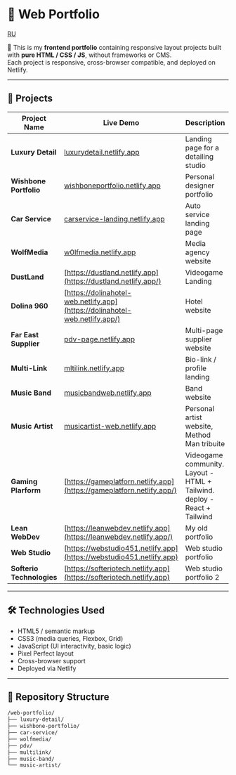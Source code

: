 # 🎨 Web Portfolio

[RU](README_RU.md)

🧩 This is my **frontend portfolio** containing responsive layout projects built with **pure HTML / CSS / JS**, without frameworks or CMS.  
Each project is responsive, cross-browser compatible, and deployed on Netlify.

---

## 🚀 Projects

| Project Name              | Live Demo                                                                   | Description                                                              |
| ------------------------- | --------------------------------------------------------------------------- | ------------------------------------------------------------------------ |
| **Luxury Detail**         | [luxurydetail.netlify.app](https://luxurydetail.netlify.app)                | Landing page for a detailing studio                                      |
| **Wishbone Portfolio**    | [wishboneportfolio.netlify.app](https://wishboneportfolio.netlify.app)      | Personal designer portfolio                                              |
| **Car Service**           | [carservice-landing.netlify.app](https://carservice-landing.netlify.app)    | Auto service landing page                                                |
| **WolfMedia**             | [w0lfmedia.netlify.app](https://w0lfmedia.netlify.app/)                     | Media agency website                                                     |
| **DustLand**              | [https://dustland.netlify.app](https://dustland.netlify.app/)               | Videogame Landing                                                        |
| **Dolina 960**            | [https://dolinahotel-web.netlify.app](https://dolinahotel-web.netlify.app/) | Hotel website                                                            |
| **Far East Supplier**     | [pdv-page.netlify.app](https://pdv-page.netlify.app)                        | Multi-page supplier website                                              |
| **Multi-Link**            | [mltilink.netlify.app](https://mltilink.netlify.app/)                       | Bio-link / profile landing                                               |
| **Music Band**            | [musicbandweb.netlify.app](https://musicbandweb.netlify.app/)               | Band website                                                             |
| **Music Artist**          | [musicartist-web.netlify.app](https://musicartist-web.netlify.app/)         | Personal artist website, Method Man tribuite                             |
| **Gaming Plarform**       | [https://gameplatforn.netlify.app](https://gameplatforn.netlify.app/)       | Videogame community. Layout - HTML + Tailwind. deploy - React + Tailwind |
| **Lean WebDev**           | [https://leanwebdev.netlify.app](https://leanwebdev.netlify.app/)           | My old portfolio                                                         |
| **Web Studio**            | [https://webstudio451.netlify.app](https://webstudio451.netlify.app)        | Web studio portfolio                                                     |
| **Softerio Technologies** | [https://softeriotech.netlify.app](https://softeriotech.netlify.app)        | Web studio portfolio 2                                                   |

---

## 🛠️ Technologies Used

- HTML5 / semantic markup
- CSS3 (media queries, Flexbox, Grid)
- JavaScript (UI interactivity, basic logic)
- Pixel Perfect layout
- Cross-browser support
- Deployed via Netlify

---

## 📁 Repository Structure

```bash
/web-portfolio/
├── luxury-detail/
├── wishbone-portfolio/
├── car-service/
├── wolfmedia/
├── pdv/
├── multilink/
├── music-band/
└── music-artist/
```
